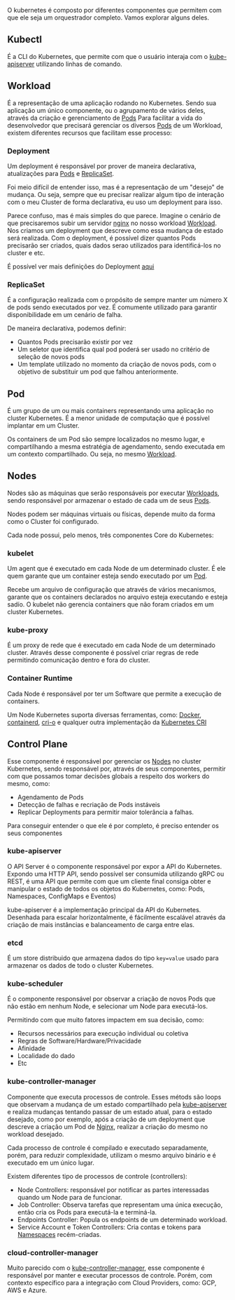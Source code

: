 O kubernetes é composto por diferentes componentes que permitem com que ele seja um orquestrador completo. Vamos explorar alguns deles.

## Kubectl

É a CLI do Kubernetes, que permite com que o usuário interaja com o [kube-apiserver](#kube-apiserver) utilizando linhas de comando.

## Workload


É a representação de uma aplicação rodando no Kubernetes. Sendo sua aplicação um único componente, ou o agrupamento de vários deles, através da criação e gerenciamento de [Pods](#pod)
Para facilitar a vida do desenvolvedor que precisará gerenciar os diversos [Pods](#pod) de um Workload, existem diferentes recursos que facilitam esse processo:

### Deployment

Um deployment é responsável por prover de maneira declarativa, atualizações para [Pods](#pod) e [ReplicaSet](#replica-set).

Foi meio difícil de entender isso, mas é a representação de um "desejo" de mudança. Ou seja, sempre que eu precisar realizar algum tipo de interação com o meu Cluster de forma declarativa, eu uso um deployment para isso.

Parece confuso, mas é mais simples do que parece. Imagine o cenário de que precisaremos subir um servidor [nginx](https://nginx.com) no nosso workload [Workload](#workload). Nos criamos um deployment que descreve como essa mudança de estado será realizada. Com o deployment, é possível dizer quantos Pods precisarão ser criados, quais dados serao utilizados para identificá-los no cluster e etc.

É possível ver mais definições do Deployment [aqui](https://kubernetes.io/docs/concepts/workloads/controllers/deployment/)

### ReplicaSet

É a configuração realizada com o propósito de sempre manter um número X de pods sendo executados por vez. É comumente utilizado para garantir disponibilidade em um cenário de falha. 

De maneira declarativa, podemos definir:

- Quantos Pods precisarão existir por vez
- Um seletor que identifica qual pod poderá ser usado no critério de seleção de novos pods
- Um template utilizado no momento da criação de novos pods, com o objetivo de substituir um pod que falhou anteriormente.

## Pod

É um grupo de um ou mais containers representando uma aplicação no cluster Kubernetes. É a menor unidade de computação que é possível implantar em um Cluster. 

Os containers de um Pod são sempre localizados no mesmo lugar, e compartilhando a mesma estratégia de agendamento, sendo executada em um contexto compartilhado. Ou seja, no mesmo [Workload](#workload). 

## Nodes

Nodes são as máquinas que serão responsáveis por executar [Workloads](#workload), sendo responsável por armazenar o estado de cada um de seus [Pods](#pod).

Nodes podem ser máquinas virtuais ou físicas, depende muito da forma como o Cluster foi configurado.

Cada node possui, pelo menos, três componentes Core do Kubernetes:

### kubelet

Um agent que é executado em cada Node de um determinado cluster. É ele quem garante que um container esteja sendo executado por um [Pod](#pod).

Recebe um arquivo de configuração que através de vários mecanismos, garante que os containers declarados no arquivo esteja executando e esteja sadío. O kubelet não gerencia containers que não foram criados em um cluster Kubernetes.

### kube-proxy

É um proxy de rede que é executado em cada Node de um determinado cluster. Através desse componente é possível criar regras de rede permitindo comunicação dentro e fora do cluster.

### Container Runtime

Cada Node é responsável por ter um Software que permite a execução de containers.

Um Node Kubernetes suporta diversas ferramentas, como: [Docker](https://docs.docker.com/engine/), [containerd](https://containerd.io/docs/), [cri-o](https://cri-o.io/#what-is-cri-o) e qualquer outra implementação da [Kubernetes CRI](https://github.com/kubernetes/community/blob/master/contributors/devel/sig-node/container-runtime-interface.md) 

## Control Plane

Esse componente é responsável por gerenciar os [Nodes](#nodes) no cluster Kubernetes, sendo responsável por, através de seus componentes, permitir com que possamos tomar decisões globais a respeito dos workers do mesmo, como: 

- Agendamento de Pods
- Detecção de falhas e recriação de Pods instáveis
- Replicar Deployments para permitir maior tolerância a falhas.

Para conseguir entender o que ele é por completo, é preciso entender os seus componentes

### kube-apiserver

O API Server é o componente responsável por expor a API do Kubernetes. Expondo uma HTTP API, sendo possível ser consumida utilizando gRPC ou REST, é uma API que permite com que um cliente final consiga obter e manipular o estado de todos os objetos do Kubernetes, como: Pods, Namespaces, ConfigMaps e Eventos)

kube-apiserver é a implementação principal da API do Kubernetes. Desenhada para escalar horizontalmente, é fácilmente escalável através da criação de mais instâncias e balanceamento de carga entre elas.

### etcd

É um store distribuido que armazena dados do tipo `key=value` usado para armazenar os dados de todo o cluster Kubernetes.

### kube-scheduler

É o componente responsável por observar a criação de novos Pods que não estão em nenhum Node, e selecionar um Node para executá-los.

Permitindo com que muito fatores impactem em sua decisão, como:

- Recursos necessários para execução individual ou coletiva
- Regras de Software/Hardware/Privacidade
- Afinidade
- Localidade do dado
- Etc

### kube-controller-manager

Componente que executa processos de controle. Esses métods são loops que observam a mudança de um estado compartilhado pela [kube-apiserver](#kube-apiserver) e realiza mudanças tentando passar de um estado atual, para o estado desejado, como por exemplo, após a criação de um deployment que descreve a criação um Pod de [Nginx](https://nginx.com), realizar a criação do mesmo no workload desejado.

Cada processo de controle é compilado e executado separadamente, porém, para reduzir complexidade, utilizam o mesmo arquivo binário e é executado em um único lugar.

Existem diferentes tipo de processos de controle (controllers):

- Node Controllers: responsável por notificar as partes interessadas quando um Node para de funcionar.
- Job Controller: Observa tarefas que representam uma única execução, então cria os Pods para executá-la e terminá-la.
- Endpoints Controller: Popula os endpoints de um determinado workload.
- Service Account e Token Controllers: Cria contas e tokens para [Namespaces](#namespaces) recém-criadas.

### cloud-controller-manager

Muito parecido com o [kube-controller-manager](#kube-controller-manager), esse componente é responsável por manter e executar processos de controle. Porém, com contexto específico para a integração com Cloud Providers, como: GCP, AWS e Azure.